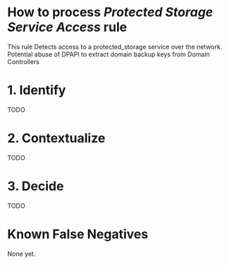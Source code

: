 # How to process *Protected Storage Service Access* rule
This rule Detects access to a protected_storage service over the network. Potential abuse of DPAPI to extract domain backup keys from Domain Controllers

# 1. Identify
TODO

# 2. Contextualize
TODO

# 3. Decide
TODO

# Known False Negatives
None yet.
